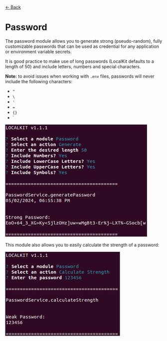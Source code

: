 [<- Back](../../../README.md)

# Password

The password module allows you to generate strong (pseudo-random), fully customizable passwords that can be used as credential for any application or environment variable secrets.  

It is good practice to make use of long passwords (LocalKit defaults to a length of 50) and include letters, numbers and special characters.

**Note:** to avoid issues when working with `.env` files, passwords will never include the following characters:

- `"`
- `\`
- `'`
- `=`
- `{}`
- `

![Generate Password](./generate.png)


This module also allows you to easily calculate the strength of a password:

![Calculate Strength](./calculate-strength.png)